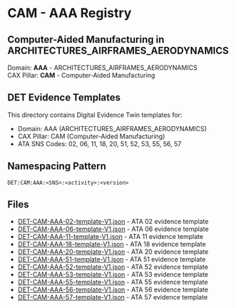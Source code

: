 # CAM - AAA Registry

## Computer-Aided Manufacturing in ARCHITECTURES_AIRFRAMES_AERODYNAMICS

Domain: **AAA** - ARCHITECTURES_AIRFRAMES_AERODYNAMICS  
CAX Pillar: **CAM** - Computer-Aided Manufacturing

## DET Evidence Templates

This directory contains Digital Evidence Twin templates for:
- Domain: AAA (ARCHITECTURES_AIRFRAMES_AERODYNAMICS)
- CAX Pillar: CAM (Computer-Aided Manufacturing)
- ATA SNS Codes: 02, 06, 11, 18, 20, 51, 52, 53, 55, 56, 57

## Namespacing Pattern
```
DET:CAM:AAA:<SNS>:<activity>:<version>
```

## Files
- [DET-CAM-AAA-02-template-V1.json](DET-CAM-AAA-02-template-V1.json) - ATA 02 evidence template
- [DET-CAM-AAA-06-template-V1.json](DET-CAM-AAA-06-template-V1.json) - ATA 06 evidence template
- [DET-CAM-AAA-11-template-V1.json](DET-CAM-AAA-11-template-V1.json) - ATA 11 evidence template
- [DET-CAM-AAA-18-template-V1.json](DET-CAM-AAA-18-template-V1.json) - ATA 18 evidence template
- [DET-CAM-AAA-20-template-V1.json](DET-CAM-AAA-20-template-V1.json) - ATA 20 evidence template
- [DET-CAM-AAA-51-template-V1.json](DET-CAM-AAA-51-template-V1.json) - ATA 51 evidence template
- [DET-CAM-AAA-52-template-V1.json](DET-CAM-AAA-52-template-V1.json) - ATA 52 evidence template
- [DET-CAM-AAA-53-template-V1.json](DET-CAM-AAA-53-template-V1.json) - ATA 53 evidence template
- [DET-CAM-AAA-55-template-V1.json](DET-CAM-AAA-55-template-V1.json) - ATA 55 evidence template
- [DET-CAM-AAA-56-template-V1.json](DET-CAM-AAA-56-template-V1.json) - ATA 56 evidence template
- [DET-CAM-AAA-57-template-V1.json](DET-CAM-AAA-57-template-V1.json) - ATA 57 evidence template
